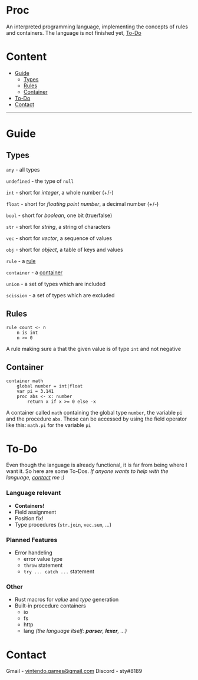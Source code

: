 # Proc
An interpreted programming language, implementing the concepts of rules and containers. The language is not finished yet, [To-Do](#to-do)

# Content
- [Guide](#guide)
    - [Types](#types)
    - [Rules](#rules)
    - [Container](#container)
- [To-Do](#to-do)
- [Contact](#contact)

---

# Guide

## Types
`any` - all types

`undefined` - the type of `null`

`int` - short for *integer*, a whole number (+/-)

`float` - short for *floating point number*, a decimal number (+/-)

`bool` - short for *boolean*, one bit (true/false)

`str` - short for *string*, a string of characters

`vec` - short for *vector*, a sequence of values

`obj` - short for *object*, a table of keys and values

`rule` - a [rule](#rules)

`container` - a [container](#container)

`union` - a set of types which are included

`scission` - a set of types which are excluded

## Rules
```
rule count <- n
    n is int
    n >= 0
```
A rule making sure a that the given value is of type `int` and not negative

## Container
```
container math
    global number = int|float
    var pi = 3.141
    proc abs <- x: number
        return x if x >= 0 else -x
```
A container called `math` containing the global type `number`, the variable `pi` and the procedure `abs`. These can be accessed by using the field operator like this: `math.pi` for the variable `pi`

# To-Do
Even though the language is already functional, it is far from being where I want it. So here are some To-Dos. 
*If anyone wants to help with the language, [contact](#contact) me :)*

### Language relevant
- **Containers!**
- Field assignment
- Position fix!
- Type procedures (`str.join`, `vec.sum`, ...)
### Planned Features
- Error handeling
    - error value type
    - `throw` statement
    - `try ... catch ...` statement
### Other
- Rust macros for *value* and *type* generation
- Built-in procedure containers
    - io
    - fs
    - http
    - lang *(the language itself: **parser**, **lexer**, ...)*

# Contact

Gmail - vintendo.games@gmail.com
Discord - sty#8189